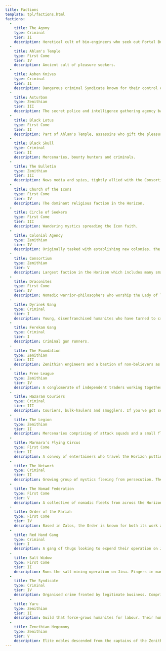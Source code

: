 ```yaml
---
title: Factions
template: tpl/factions.html
factions:
  -
    title: The Agony
    type: Criminal
    tier: II
    description: Heretical cult of bio-engineers who seek out Portal Builder tech and assimilate with it in unusual ways. Named after the pain most endure for their abilities.
  -
    title: Ahlam's Temple
    type: First Come
    tier: IV
    description: Ancient cult of pleasure seekers.
  -
    title: Ashen Knives
    type: Criminal
    tier: II
    description: Dangerous criminal Syndicate known for their control of gambling and assassination.
  -
    title: Asturban
    type: Zenithian
    tier: III
    description: The secret police and intelligence gathering agency based in the Monolith. Eyes everywhere.
  -
    title: Black Lotus
    type: First Come
    tier: II
    description: Part of Ahlam's Temple, assassins who gift the pleasure of death.
  -
    title: Black Skull
    type: Criminal
    tier: II
    description: Mercenaries, bounty hunters and criminals.
  -
    title: The Bulletin
    type: Zenithian
    tier: III
    description: News media and spies, tightly allied with the Consortium.
  -
    title: Church of the Icons
    type: First Come
    tier: IV
    description: The dominant religious faction in the Horizon.
  -
    title: Circle of Seekers
    type: First Come
    tier: III
    description: Wandering mystics spreading the Icon faith.
  -
    title: Colonial Agency
    type: Zenithian
    tier: IV
    description: Originally tasked with establishing new colonies, the CA now acts as a financing and management company.
  -
    title: Consortium
    type: Zenithian
    tier: V
    description: Largest faction in the Horizon which includes many smaller corporations. Based in Coriolis station.
  -
    title: Draconites
    type: First Come
    tier: IV
    description: Nomadic warrior-philosophers who worship the Lady of Tears.
  -
    title: Dyrinek Gang
    type: Criminal
    tier: I
    description: Young, disenfranchised humanites who have turned to crime and found strength and solidarity with each other.
  -
    title: Ferekam Gang
    type: Criminal
    tier: I
    description: Criminal gun runners.
  -
    title: The Foundation
    type: Zenithian
    tier: III
    description: Zenithian engineers and a bastion of non-believers as far as the First Come are concerned. They deal with advanced tech and research.
  -
    title: Free League
    type: Zenithian
    tier: IV
    description: A conglomerate of independent traders working together against the Consortium dominated markets.
  -
    title: Hazaram Couriers
    type: Criminal
    tier: III
    description: Couriers, bulk-haulers and smugglers. If you've got something here and you need it there, Hazaram can handle it.
  -
    title: The Legion
    type: Zenithian
    tier: II
    description: Mercenaries comprising of attack squads and a small fleet.
  -
    title: Marmara’s Flying Circus
    type: First Come
    tier: II
    description: A convoy of entertainers who travel the Horizon putting on shows. Home to many drug and information traffickers.
  -
    title: The Network
    type: Criminal
    tier: II
    description: Growing group of mystics fleeing from persecution. The mystic underground.
  -
    title: The Nomad Federation
    type: First Come
    tier: V
    description: A collective of nomadic fleets from across the Horizon, all of whom, in different ways, have come under pressure from the aggressive expansion of other factions.
  -
    title: Order of the Pariah
    type: First Come
    tier: IV
    description: Based in Zalos, the Order is known for both its work as mendicants and travelling healers and its bloody-handed warriors.
  -
    title: Red Hand Gang
    type: Criminal
    tier: I
    description: A gang of thugs looking to expend their operation on Jina.
  -
    title: Salt Widow
    type: First Come
    tier: II
    description: Runs the salt mining operation on Jina. Fingers in many pies.
  -
    title: The Syndicate
    type: Criminal
    tier: IV
    description: Organised crime fronted by legitimate business. Comprised of several loosely affiliated families. Desperate for a seat on the council.
  -
    title: Yaru
    type: Zenithian
    tier: II
    description: Guild that force-grows humanites for labour. Their humanites are short-lived, have a symbol on their foreheads, and are supposedly only barely sentient.
  -
    title: Zenethian Hegemony
    type: Zenithian
    tier: V
    description: Elite nobles descended from the captains of the Zenith. Based in the Monolith on Kua.
---
```


